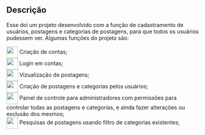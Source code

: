 ## Descrição
Esse doi um projeto desenvolvido com a função de cadastramento de usuários, postagens e categorias de postagens, para que todos os usuários pudessem ver. Algumas funções do projeto são:
<div>
    <img width="30px" align="center" src="https://images-wixmp-ed30a86b8c4ca887773594c2.wixmp.com/f/3f8e7cb6-257a-4785-a420-51b3ef31892d/dfnemnj-c4089427-4907-4426-b93b-3aec6e05502e.gif?token=eyJ0eXAiOiJKV1QiLCJhbGciOiJIUzI1NiJ9.eyJzdWIiOiJ1cm46YXBwOjdlMGQxODg5ODIyNjQzNzNhNWYwZDQxNWVhMGQyNmUwIiwiaXNzIjoidXJuOmFwcDo3ZTBkMTg4OTgyMjY0MzczYTVmMGQ0MTVlYTBkMjZlMCIsIm9iaiI6W1t7InBhdGgiOiJcL2ZcLzNmOGU3Y2I2LTI1N2EtNDc4NS1hNDIwLTUxYjNlZjMxODkyZFwvZGZuZW1uai1jNDA4OTQyNy00OTA3LTQ0MjYtYjkzYi0zYWVjNmUwNTUwMmUuZ2lmIn1dXSwiYXVkIjpbInVybjpzZXJ2aWNlOmZpbGUuZG93bmxvYWQiXX0.4KO7UB3C_kGhJNVi8BPrSWWoFSZ7LO-XAYGcRe2_HL4">
    Criação de contas;
</div>

<div>
    <img width="30px" align="center" src="https://images-wixmp-ed30a86b8c4ca887773594c2.wixmp.com/f/3f8e7cb6-257a-4785-a420-51b3ef31892d/dfnemnj-c4089427-4907-4426-b93b-3aec6e05502e.gif?token=eyJ0eXAiOiJKV1QiLCJhbGciOiJIUzI1NiJ9.eyJzdWIiOiJ1cm46YXBwOjdlMGQxODg5ODIyNjQzNzNhNWYwZDQxNWVhMGQyNmUwIiwiaXNzIjoidXJuOmFwcDo3ZTBkMTg4OTgyMjY0MzczYTVmMGQ0MTVlYTBkMjZlMCIsIm9iaiI6W1t7InBhdGgiOiJcL2ZcLzNmOGU3Y2I2LTI1N2EtNDc4NS1hNDIwLTUxYjNlZjMxODkyZFwvZGZuZW1uai1jNDA4OTQyNy00OTA3LTQ0MjYtYjkzYi0zYWVjNmUwNTUwMmUuZ2lmIn1dXSwiYXVkIjpbInVybjpzZXJ2aWNlOmZpbGUuZG93bmxvYWQiXX0.4KO7UB3C_kGhJNVi8BPrSWWoFSZ7LO-XAYGcRe2_HL4">
    Login em contas;
</div>

<div>
    <img width="30px" align="center" src="https://images-wixmp-ed30a86b8c4ca887773594c2.wixmp.com/f/3f8e7cb6-257a-4785-a420-51b3ef31892d/dfnemnj-c4089427-4907-4426-b93b-3aec6e05502e.gif?token=eyJ0eXAiOiJKV1QiLCJhbGciOiJIUzI1NiJ9.eyJzdWIiOiJ1cm46YXBwOjdlMGQxODg5ODIyNjQzNzNhNWYwZDQxNWVhMGQyNmUwIiwiaXNzIjoidXJuOmFwcDo3ZTBkMTg4OTgyMjY0MzczYTVmMGQ0MTVlYTBkMjZlMCIsIm9iaiI6W1t7InBhdGgiOiJcL2ZcLzNmOGU3Y2I2LTI1N2EtNDc4NS1hNDIwLTUxYjNlZjMxODkyZFwvZGZuZW1uai1jNDA4OTQyNy00OTA3LTQ0MjYtYjkzYi0zYWVjNmUwNTUwMmUuZ2lmIn1dXSwiYXVkIjpbInVybjpzZXJ2aWNlOmZpbGUuZG93bmxvYWQiXX0.4KO7UB3C_kGhJNVi8BPrSWWoFSZ7LO-XAYGcRe2_HL4">
    Vizualização de postagens;
</div>

<div>
    <img width="30px" align="center" src="https://images-wixmp-ed30a86b8c4ca887773594c2.wixmp.com/f/3f8e7cb6-257a-4785-a420-51b3ef31892d/dfnemnj-c4089427-4907-4426-b93b-3aec6e05502e.gif?token=eyJ0eXAiOiJKV1QiLCJhbGciOiJIUzI1NiJ9.eyJzdWIiOiJ1cm46YXBwOjdlMGQxODg5ODIyNjQzNzNhNWYwZDQxNWVhMGQyNmUwIiwiaXNzIjoidXJuOmFwcDo3ZTBkMTg4OTgyMjY0MzczYTVmMGQ0MTVlYTBkMjZlMCIsIm9iaiI6W1t7InBhdGgiOiJcL2ZcLzNmOGU3Y2I2LTI1N2EtNDc4NS1hNDIwLTUxYjNlZjMxODkyZFwvZGZuZW1uai1jNDA4OTQyNy00OTA3LTQ0MjYtYjkzYi0zYWVjNmUwNTUwMmUuZ2lmIn1dXSwiYXVkIjpbInVybjpzZXJ2aWNlOmZpbGUuZG93bmxvYWQiXX0.4KO7UB3C_kGhJNVi8BPrSWWoFSZ7LO-XAYGcRe2_HL4">
    Criação de postagens e categorias pelos usuários;
</div>

<div>
    <img width="30px" align="center" src="https://images-wixmp-ed30a86b8c4ca887773594c2.wixmp.com/f/3f8e7cb6-257a-4785-a420-51b3ef31892d/dfnemnj-c4089427-4907-4426-b93b-3aec6e05502e.gif?token=eyJ0eXAiOiJKV1QiLCJhbGciOiJIUzI1NiJ9.eyJzdWIiOiJ1cm46YXBwOjdlMGQxODg5ODIyNjQzNzNhNWYwZDQxNWVhMGQyNmUwIiwiaXNzIjoidXJuOmFwcDo3ZTBkMTg4OTgyMjY0MzczYTVmMGQ0MTVlYTBkMjZlMCIsIm9iaiI6W1t7InBhdGgiOiJcL2ZcLzNmOGU3Y2I2LTI1N2EtNDc4NS1hNDIwLTUxYjNlZjMxODkyZFwvZGZuZW1uai1jNDA4OTQyNy00OTA3LTQ0MjYtYjkzYi0zYWVjNmUwNTUwMmUuZ2lmIn1dXSwiYXVkIjpbInVybjpzZXJ2aWNlOmZpbGUuZG93bmxvYWQiXX0.4KO7UB3C_kGhJNVi8BPrSWWoFSZ7LO-XAYGcRe2_HL4">
    Painel de controle para administradores com permissões para controlar todas as postagens e categorias, e ainda fazer alterações ou exclusão dos mesmos;
</div>

<div>
    <img width="30px" align="center" src="https://images-wixmp-ed30a86b8c4ca887773594c2.wixmp.com/f/3f8e7cb6-257a-4785-a420-51b3ef31892d/dfnemnj-c4089427-4907-4426-b93b-3aec6e05502e.gif?token=eyJ0eXAiOiJKV1QiLCJhbGciOiJIUzI1NiJ9.eyJzdWIiOiJ1cm46YXBwOjdlMGQxODg5ODIyNjQzNzNhNWYwZDQxNWVhMGQyNmUwIiwiaXNzIjoidXJuOmFwcDo3ZTBkMTg4OTgyMjY0MzczYTVmMGQ0MTVlYTBkMjZlMCIsIm9iaiI6W1t7InBhdGgiOiJcL2ZcLzNmOGU3Y2I2LTI1N2EtNDc4NS1hNDIwLTUxYjNlZjMxODkyZFwvZGZuZW1uai1jNDA4OTQyNy00OTA3LTQ0MjYtYjkzYi0zYWVjNmUwNTUwMmUuZ2lmIn1dXSwiYXVkIjpbInVybjpzZXJ2aWNlOmZpbGUuZG93bmxvYWQiXX0.4KO7UB3C_kGhJNVi8BPrSWWoFSZ7LO-XAYGcRe2_HL4">
    Pesquisas de postagens usando filtro de categorias existentes;
</div>

